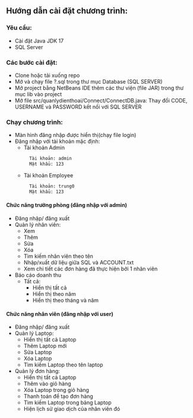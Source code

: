 ﻿## Hướng dẫn cài đặt chương trình:
### Yêu cầu: 
- Cài đặt Java JDK 17
- SQL Server

### Các bước cài đặt:
- Clone hoặc tải xuống repo
- Mở và chạy file ?.sql trong thư mục Database (SQL SERVER)
- Mở project bằng NetBeans IDE thêm các thư viện (file JAR) trong thư mục lib vào project
- Mở file src/quanlydienthoai/Connect/ConnectDB.java: Thay đổi CODE, USERNAME và PASSWORD kết nối với SQL SERVER

### Chạy chương trình:
- Màn hình đăng nhập được hiển thị(chạy file login)
- Đăng nhập với tài khoản mặc định:
  * Tài khoản Admin
    ``` bash
      Tài khoản: admin
      Mật khẩu: 123
    ```
  * Tài khoản Employee
    ``` bash
      Tài khoản: trung0
      Mật khẩu: 123
    ```

#### Chức năng trưởng phòng (đăng nhập với admin)
- Đăng nhập/ đăng xuất
- Quản lý nhân viên:
  * Xem
  * Thêm
  * Sửa 
  * Xóa
  * Tìm kiếm nhân viên theo tên
  * Nhập/xuất dữ liệu giữa SQL và ACCOUNT.txt
  * Xem chi tiết các đơn hàng đã thực hiện bởi 1 nhân viên
- Báo cáo doanh thu
  * Tất cả:
    * Hiển thị tất cả
    * Hiển thị theo năm
    * Hiển thị theo tháng và năm

#### Chức năng nhân viên (đăng nhập với user)
- Đăng nhập/ đăng xuất
- Quản lý Laptop:
  * Hiển thị tất cả Laptop
  * Thêm Laptop mới
  * Sửa Laptop
  * Xóa Laptop
  * Tìm kiếm Laptop theo tên laptop
- Quản lý đơn hàng:
  * Hiển thị tất cả Laptop
  * Thêm vào giỏ hàng
  * Xóa Laptop trong giỏ hàng
  * Thanh toán để tạo đơn hàng
  * Tìm kiếm Laptop trong bảng Laptop
  * Hiện lịch sử giao dịch của nhân viên đó
